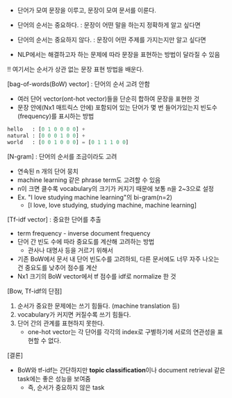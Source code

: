 - 단어가 모여 문장을 이루고, 문장이 모여 문서를 이룬다.

- 단어의 순서는 중요하다.      : 문장이 어떤 말을 하는지 정확하게 알고 싶다면
- 단어의 순서는 중요하지 않다.  : 문장이 어떤 주제를 가지는지만 알고 싶다면

- NLP에서는 해결하고자 하는 문제에 따라 문장을 표현하는 방법이 달라질 수 있음

!! 여기서는 순서가 상관 없는 문장 표현 방법을 배운다.

[bag-of-words(BoW) vector] : 단어의 순서 고려 안함
  - 여러 단어 vector(ont-hot vector)들을 단순히 합하여 문장을 표현한 것
  - 문장 안에(Nx1 매트릭스 안에) 포함되어 있는 단어가 몇 번 들어가있는지 빈도수(frequency)를 표시하는 방법
  ```python
  hello   : [0 1 0 0 0 0] +
  natural : [0 0 0 1 0 0] +
  world   : [0 0 1 0 0 0] = [0 1 1 1 0 0]
  ```

[N-gram] : 단어의 순서를 조금이라도 고려
  - 연속된 n 개의 단어 뭉치
  - machine learning 같은 phrase term도 고려할 수 있음
  - n이 크면 클수록 vocabulary의 크기가 커지기 때문에 보통 n을 2~3으로 설정
  - Ex. "I love studying machine learning"의 bi-gram(n=2)
    - [I love, love studying, studying machine, machine learning]

[Tf-idf vector] : 중요한 단어를 추출
  - term frequency - inverse document frequency
  - 단어 간 빈도 수에 따라 중요도를 계산해 고려하는 방법
    - 관사나 대명사 등을 거르기 위해서
  - 기존 BoW에서 문서 내 단어 빈도수를 고려하되, 다른 문서에도 너무 자주 나오는 건 중요도를 낮추어 점수를 계산
  - Nx1 크기의 BoW vector에서 tf 점수를 idf로 normalize 한 것

[Bow, Tf-idf의 단점]
  1. 순서가 중요한 문제에는 쓰기 힘들다. (machine translation 등)
  2. vocabulary가 커지면 커질수록 쓰기 힘들다.
  3. 단어 간의 관계를 표현하지 못한다.
      - one-hot vector는 각 단어를 각각의 index로 구별하기에 서로의 연관성을 표현할 수 없다.

[결론]
  - BoW와 tf-idf는 간단하지만 **topic classification**이나 document retrieval 같은 task에는 좋은 성능을 보여줌
    - 즉, 순서가 중요하지 않은 task
